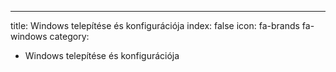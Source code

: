 ---
title: Windows telepítése és konfigurációja
index: false
icon: fa-brands fa-windows
category:
  - Windows telepítése és konfigurációja
